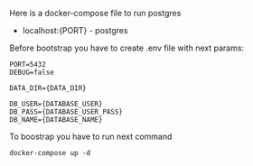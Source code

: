Here is a docker-compose file to run postgres

 - localhost:{PORT} - postgres

Before bootstrap you have to create .env file with next params:

```
PORT=5432
DEBUG=false

DATA_DIR={DATA_DIR}

DB_USER={DATABASE_USER}
DB_PASS={DATABASE_USER_PASS}
DB_NAME={DATABASE_NAME}
```

To boostrap you have to run next command

```
docker-compose up -d
```